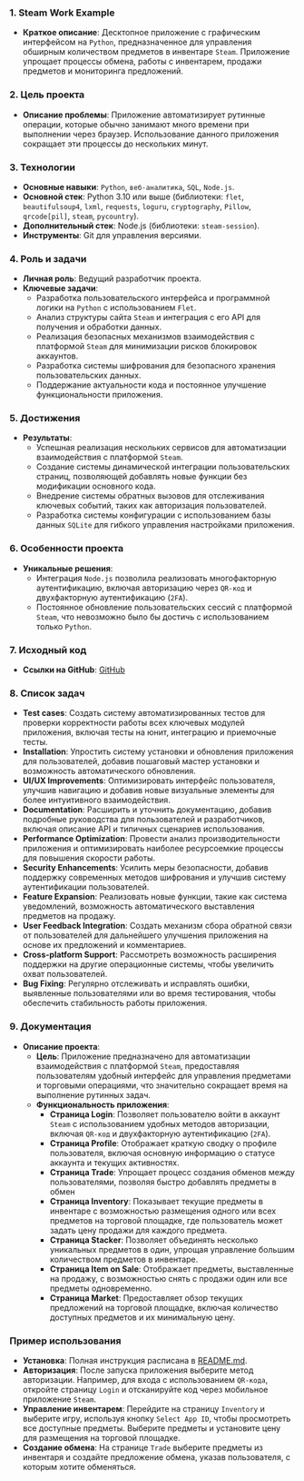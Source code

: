 ### 1. **Steam Work Example**
   - **Краткое описание**: Десктопное приложение с графическим интерфейсом на `Python`, предназначенное для управления обширным количеством предметов в инвентаре `Steam`. Приложение упрощает процессы обмена, работы с инвентарем, продажи предметов и мониторинга предложений.

### 2. **Цель проекта**
   - **Описание проблемы**: Приложение автоматизирует рутинные операции, которые обычно занимают много времени при выполнении через браузер. Использование данного приложения сокращает эти процессы до нескольких минут.

### 3. **Технологии**
   - **Основные навыки**: `Python`, `веб-аналитика`, `SQL`, `Node.js`.
   - **Основной стек**: Python 3.10 или выше (библиотеки: `flet`, `beautifulsoup4`, `lxml`, `requests`, `loguru`, `cryptography`, `Pillow`, `qrcode[pil]`, `steam`, `pycountry`).
   - **Дополнительный стек**: Node.js (библиотеки: `steam-session`).
   - **Инструменты**: Git для управления версиями.

### 4. **Роль и задачи**
   - **Личная роль**: Ведущий разработчик проекта.
   - **Ключевые задачи**:
     - Разработка пользовательского интерфейса и программной логики на `Python` с использованием `Flet`.
     - Анализ структуры сайта `Steam` и интеграция с его API для получения и обработки данных.
     - Реализация безопасных механизмов взаимодействия с платформой `Steam` для минимизации рисков блокировок аккаунтов.
     - Разработка системы шифрования для безопасного хранения пользовательских данных.
     - Поддержание актуальности кода и постоянное улучшение функциональности приложения.

### 5. **Достижения**
   - **Результаты**:
     - Успешная реализация нескольких сервисов для автоматизации взаимодействия с платформой `Steam`.
     - Создание системы динамической интеграции пользовательских страниц, позволяющей добавлять новые функции без модификации основного кода.
     - Внедрение системы обратных вызовов для отслеживания ключевых событий, таких как авторизация пользователей.
     - Разработка системы конфигурации с использованием базы данных `SQLite` для гибкого управления настройками приложения.

### 6. **Особенности проекта**
   - **Уникальные решения**:
     - Интеграция `Node.js` позволила реализовать многофакторную аутентификацию, включая авторизацию через `QR-код` и двухфакторную аутентификацию (`2FA`).
     - Постоянное обновление пользовательских сессий с платформой `Steam`, что невозможно было бы достичь с использованием только `Python`.

### 7. **Исходный код**
   - **Ссылки на GitHub**: [GitHub](https://github.com/Kostya12rus/steam_work_example)

### 8. **Список задач**
   - **Test cases**: Создать систему автоматизированных тестов для проверки корректности работы всех ключевых модулей приложения, включая тесты на юнит, интеграцию и приемочные тесты.
   - **Installation**: Упростить систему установки и обновления приложения для пользователей, добавив пошаговый мастер установки и возможность автоматического обновления.
   - **UI/UX Improvements**: Оптимизировать интерфейс пользователя, улучшив навигацию и добавив новые визуальные элементы для более интуитивного взаимодействия.
   - **Documentation**: Расширить и уточнить документацию, добавив подробные руководства для пользователей и разработчиков, включая описание API и типичных сценариев использования.
   - **Performance Optimization**: Провести анализ производительности приложения и оптимизировать наиболее ресурсоемкие процессы для повышения скорости работы.
   - **Security Enhancements**: Усилить меры безопасности, добавив поддержку современных методов шифрования и улучшив систему аутентификации пользователей.
   - **Feature Expansion**: Реализовать новые функции, такие как система уведомлений, возможность автоматического выставления предметов на продажу.
   - **User Feedback Integration**: Создать механизм сбора обратной связи от пользователей для дальнейшего улучшения приложения на основе их предложений и комментариев.
   - **Cross-platform Support**: Рассмотреть возможность расширения поддержки на другие операционные системы, чтобы увеличить охват пользователей.
   - **Bug Fixing**: Регулярно отслеживать и исправлять ошибки, выявленные пользователями или во время тестирования, чтобы обеспечить стабильность работы приложения. 

### 9. **Документация**
   - **Описание проекта**:
     - **Цель**: Приложение предназначено для автоматизации взаимодействия с платформой `Steam`, предоставляя пользователям удобный интерфейс для управления предметами и торговыми операциями, что значительно сокращает время на выполнение рутинных задач.
     - **Функциональность приложения**:
       - **Страница Login**: Позволяет пользователю войти в аккаунт `Steam` с использованием удобных методов авторизации, включая `QR-код` и двухфакторную аутентификацию (`2FA`).
       - **Страница Profile**: Отображает краткую сводку о профиле пользователя, включая основную информацию о статусе аккаунта и текущих активностях.
       - **Страница Trade**: Упрощает процесс создания обменов между пользователями, позволяя быстро добавлять предметы в обмен
       - **Страница Inventory**: Показывает текущие предметы в инвентаре с возможностью размещения одного или всех предметов на торговой площадке, где пользователь может задать цену продажи для каждого предмета.
       - **Страница Stacker**: Позволяет объединять несколько уникальных предметов в один, упрощая управление большим количеством предметов в инвентаре.
       - **Страница Item on Sale**: Отображает предметы, выставленные на продажу, с возможностью снять с продажи один или все предметы одновременно.
       - **Страница Market**: Предоставляет обзор текущих предложений на торговой площадке, включая количество доступных предметов и их минимальную цену.

### Пример использования
   - **Установка**: Полная инструкция расписана в [README.md](https://github.com/Kostya12rus/steam_work_example/blob/main/README.md).
   - **Авторизация**: После запуска приложения выберите метод авторизации. Например, для входа с использованием `QR-кода`, откройте страницу `Login` и отсканируйте код через мобильное приложение `Steam`.
   - **Управление инвентарем**: Перейдите на страницу `Inventory` и выберите игру, используя кнопку `Select App ID`, чтобы просмотреть все доступные предметы. Выберите предметы и установите цену для размещения на торговой площадке.
   - **Создание обмена**: На странице `Trade` выберите предметы из инвентаря и создайте предложение обмена, указав пользователя, с которым хотите обменяться.

